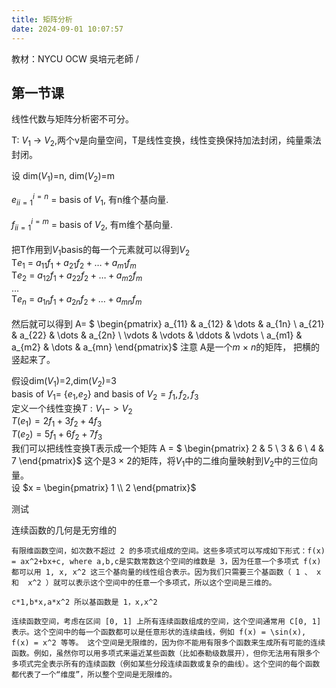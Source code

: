 ```yaml
---
title: 矩阵分析
date: 2024-09-01 10:07:57
---
```


教材：NYCU OCW 吳培元老師 /

## 第一节课

线性代数与矩阵分析密不可分。

T: $V_1$ -> $V_2$,两个v是向量空间，T是线性变换，线性变换保持加法封闭，纯量乘法封闭。

设 dim($V_1$)=n, dim($V_2$)=m

${e_i}_{i=1}^{i=n}$ = basis of $V_1$, 有n维个基向量. \
 \
${f_i}_{i=1}^{i=m}$ = basis of $V_2$, 有m维个基向量. \
 \
把T作用到$V_1$basis的每一个元素就可以得到$V_2$  \
T$e_1$ = $a_{11}f_1+a_{21}f_2+\dots+a_{m1}f_m$ \
T$e_2$ = $a_{12}f_1+a_{22}f_2+\dots+a_{m2}f_m$ \
$\dots$ \
T$e_n$ = $a_{1n}f_1+a_{2n}f_2+\dots+a_{mn}f_m$ \
 \
然后就可以得到 A= 
$
\begin{pmatrix}
a_{11} & a_{12} & \dots & a_{1n} \\
a_{21} & a_{22} & \dots & a_{2n} \\
\vdots & \vdots & \ddots & \vdots \\
a_{m1} & a_{m2} & \dots & a_{mn}
\end{pmatrix}$   注意 A是一个$m$ $\times$ $n$的矩阵， 把横的竖起来了。

假设dim($V_1$)=2,dim($V_2$)=3 \
basis of $V_1$= {$e_1$,$e_2$} and basis of $V_2 = {f_1,f_2,f_3}$ \
定义一个线性变换$T:V_1 -> V_2$ \
$T(e_1) =2f_1+3f_2+4f_3$ \
$T(e_2) =5f_1+6f_2+7f_3$ \
我们可以把线性变换T表示成一个矩阵 
A = $
\begin{pmatrix}
2 & 5 \\
3 & 6 \\
4 & 7
\end{pmatrix}$ 这个是3 $\times$ 2的矩阵，将$V_1$中的二维向量映射到$V_2$中的三位向量。 \
设 $x = \begin{pmatrix} 1 \\ 2 \end{pmatrix}$

测试






连续函数的几何是无穷维的

    有限维函数空间，如次数不超过 2 的多项式组成的空间。这些多项式可以写成如下形式：f(x) = ax^2+bx+c, where a,b,c是实数常数这个空间的维数是 3，因为任意一个多项式 f(x) 都可以用 1, x, x^2 这三个基向量的线性组合表示。因为我们只需要三个基函数（ 1 、 x  和  x^2 ）就可以表示这个空间中的任意一个多项式，所以这个空间是三维的。

    c*1,b*x,a*x^2 所以基函数是 1，x,x^2

    连续函数空间，考虑在区间 [0, 1] 上所有连续函数组成的空间，这个空间通常用 C[0, 1] 表示。这个空间中的每一个函数都可以是任意形状的连续曲线，例如 f(x) = \sin(x), f(x) = x^2 等等。 这个空间是无限维的，因为你不能用有限多个函数来生成所有可能的连续函数。例如，虽然你可以用多项式来逼近某些函数（比如泰勒级数展开），但你无法用有限多个多项式完全表示所有的连续函数（例如某些分段连续函数或复杂的曲线）。这个空间的每个函数都代表了一个“维度”，所以整个空间是无限维的。
